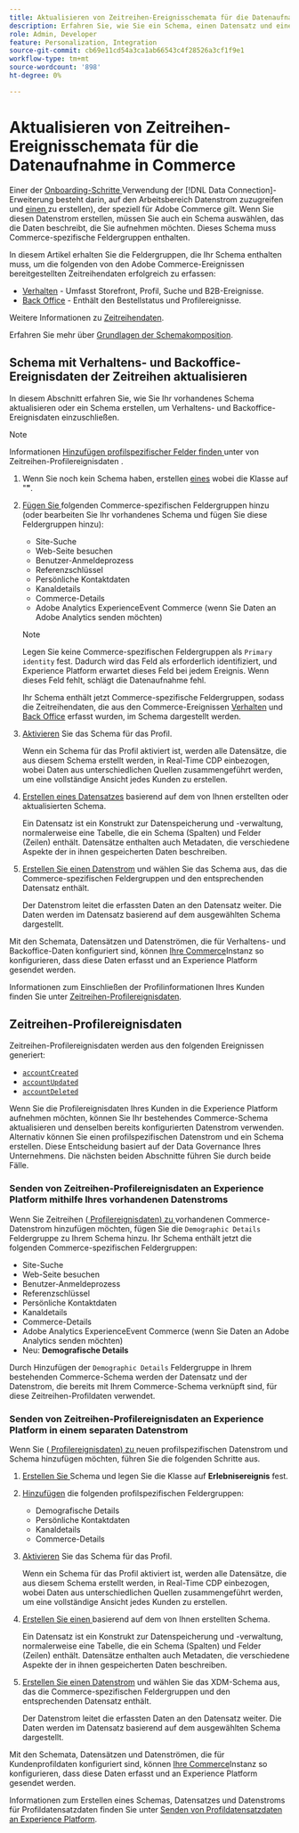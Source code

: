 ```yaml
---
title: Aktualisieren von Zeitreihen-Ereignisschemata für die Datenaufnahme in Commerce
description: Erfahren Sie, wie Sie ein Schema, einen Datensatz und einen Datenstrom erstellen, um Zeitreihen-Ereignisdaten für die Datenaufnahme in Commerce zu erfassen und zu senden.
role: Admin, Developer
feature: Personalization, Integration
source-git-commit: cb69e11cd54a3ca1ab66543c4f28526a3cf1f9e1
workflow-type: tm+mt
source-wordcount: '898'
ht-degree: 0%

---
```


# Aktualisieren von Zeitreihen-Ereignisschemata für die Datenaufnahme in Commerce

Einer der [ Onboarding-Schritte ](overview.md#onboarding-steps) Verwendung der [!DNL Data Connection]-Erweiterung besteht darin, auf den Arbeitsbereich Datenstrom zuzugreifen und [einen ](https://experienceleague.adobe.com/docs/experience-platform/datastreams/overview.html?lang=de) zu erstellen), der speziell für Adobe Commerce gilt. Wenn Sie diesen Datenstrom erstellen, müssen Sie auch ein Schema auswählen, das die Daten beschreibt, die Sie aufnehmen möchten. Dieses Schema muss Commerce-spezifische Feldergruppen enthalten.

In diesem Artikel erhalten Sie die Feldergruppen, die Ihr Schema enthalten muss, um die folgenden von den Adobe Commerce-Ereignissen bereitgestellten Zeitreihendaten erfolgreich zu erfassen:

- [Verhalten](events.md) - Umfasst Storefront, Profil, Suche und B2B-Ereignisse.
- [Back Office](events-backoffice.md) - Enthält den Bestellstatus und Profilereignisse.

Weitere Informationen zu [Zeitreihendaten](data-ingestion.md).

Erfahren Sie mehr über [Grundlagen der Schemakomposition](https://experienceleague.adobe.com/docs/experience-platform/xdm/schema/composition.html?lang=de).

## Schema mit Verhaltens- und Backoffice-Ereignisdaten der Zeitreihen aktualisieren

In diesem Abschnitt erfahren Sie, wie Sie Ihr vorhandenes Schema aktualisieren oder ein Schema erstellen, um Verhaltens- und Backoffice-Ereignisdaten einzuschließen.

>[!NOTE]
>
>Informationen [ Hinzufügen profilspezifischer Felder finden ](#time-series-profile-event-data) unter von Zeitreihen-Profilereignisdaten .

1. Wenn Sie noch kein Schema haben, erstellen [ eines](https://experienceleague.adobe.com/docs/experience-platform/xdm/ui/resources/schemas.html?lang=de#create) wobei die Klasse auf &quot;**&quot;**.

1. [Fügen Sie ](https://experienceleague.adobe.com/docs/experience-platform/xdm/ui/resources/schemas.html?lang=de#add-field-groups) folgenden Commerce-spezifischen Feldergruppen hinzu (oder bearbeiten Sie Ihr vorhandenes Schema und fügen Sie diese Feldergruppen hinzu):

   - Site-Suche
   - Web-Seite besuchen
   - Benutzer-Anmeldeprozess
   - Referenzschlüssel
   - Persönliche Kontaktdaten
   - Kanaldetails
   - Commerce-Details
   - Adobe Analytics ExperienceEvent Commerce (wenn Sie Daten an Adobe Analytics senden möchten)

   >[!NOTE]
   >
   > Legen Sie keine Commerce-spezifischen Feldergruppen als `Primary identity` fest. Dadurch wird das Feld als erforderlich identifiziert, und Experience Platform erwartet dieses Feld bei jedem Ereignis. Wenn dieses Feld fehlt, schlägt die Datenaufnahme fehl.

   Ihr Schema enthält jetzt Commerce-spezifische Feldergruppen, sodass die Zeitreihendaten, die aus den Commerce-Ereignissen [Verhalten](events.md) und [Back Office](events-backoffice.md) erfasst wurden, im Schema dargestellt werden.

1. [Aktivieren](https://experienceleague.adobe.com/docs/experience-platform/xdm/ui/resources/schemas.html?lang=de#profile) Sie das Schema für das Profil.

   Wenn ein Schema für das Profil aktiviert ist, werden alle Datensätze, die aus diesem Schema erstellt werden, in Real-Time CDP einbezogen, wobei Daten aus unterschiedlichen Quellen zusammengeführt werden, um eine vollständige Ansicht jedes Kunden zu erstellen.

1. [Erstellen eines Datensatzes](https://experienceleague.adobe.com/docs/platform-learn/implement-mobile-sdk/experience-cloud/platform.html?lang=de#create-a-dataset) basierend auf dem von Ihnen erstellten oder aktualisierten Schema.

   Ein Datensatz ist ein Konstrukt zur Datenspeicherung und -verwaltung, normalerweise eine Tabelle, die ein Schema (Spalten) und Felder (Zeilen) enthält. Datensätze enthalten auch Metadaten, die verschiedene Aspekte der in ihnen gespeicherten Daten beschreiben.

1. [Erstellen Sie einen Datenstrom](https://experienceleague.adobe.com/docs/experience-platform/datastreams/overview.html?lang=de) und wählen Sie das Schema aus, das die Commerce-spezifischen Feldergruppen und den entsprechenden Datensatz enthält.

   Der Datenstrom leitet die erfassten Daten an den Datensatz weiter. Die Daten werden im Datensatz basierend auf dem ausgewählten Schema dargestellt.

Mit den Schemata, Datensätzen und Datenströmen, die für Verhaltens- und Backoffice-Daten konfiguriert sind, können [ Ihre Commerce](connect-data.md#data-collection)Instanz so konfigurieren, dass diese Daten erfasst und an Experience Platform gesendet werden.

Informationen zum Einschließen der Profilinformationen Ihres Kunden finden Sie unter [Zeitreihen-Profilereignisdaten](#time-series-profile-event-data).

## Zeitreihen-Profilereignisdaten

Zeitreihen-Profilereignisdaten werden aus den folgenden Ereignissen generiert:

- [`accountCreated`](events-backoffice.md#accountcreated)
- [`accountUpdated`](events-backoffice.md#accountupdated)
- [`accountDeleted`](events-backoffice.md#accountdeleted)

Wenn Sie die Profilereignisdaten Ihres Kunden in die Experience Platform aufnehmen möchten, können Sie Ihr bestehendes Commerce-Schema aktualisieren und denselben bereits konfigurierten Datenstrom verwenden. Alternativ können Sie einen profilspezifischen Datenstrom und ein Schema erstellen. Diese Entscheidung basiert auf der Data Governance Ihres Unternehmens. Die nächsten beiden Abschnitte führen Sie durch beide Fälle.

### Senden von Zeitreihen-Profilereignisdaten an Experience Platform mithilfe Ihres vorhandenen Datenstroms

Wenn Sie Zeitreihen ([ Profilereignisdaten) zu ](events-backoffice.md#customer-profile-events-server-side) vorhandenen Commerce-Datenstrom hinzufügen möchten, fügen Sie die `Demographic Details` Feldergruppe zu Ihrem Schema hinzu. Ihr Schema enthält jetzt die folgenden Commerce-spezifischen Feldergruppen:

- Site-Suche
- Web-Seite besuchen
- Benutzer-Anmeldeprozess
- Referenzschlüssel
- Persönliche Kontaktdaten
- Kanaldetails
- Commerce-Details
- Adobe Analytics ExperienceEvent Commerce (wenn Sie Daten an Adobe Analytics senden möchten)
- Neu: **Demografische Details**

Durch Hinzufügen der `Demographic Details` Feldergruppe in Ihrem bestehenden Commerce-Schema werden der Datensatz und der Datenstrom, die bereits mit Ihrem Commerce-Schema verknüpft sind, für diese Zeitreihen-Profildaten verwendet.

### Senden von Zeitreihen-Profilereignisdaten an Experience Platform in einem separaten Datenstrom

Wenn Sie ([ Profilereignisdaten) zu ](events-backoffice.md#customer-profile-events-server-side) neuen profilspezifischen Datenstrom und Schema hinzufügen möchten, führen Sie die folgenden Schritte aus.

1. [Erstellen Sie ](https://experienceleague.adobe.com/docs/experience-platform/xdm/ui/resources/schemas.html?lang=de#create) Schema und legen Sie die Klasse auf **Erlebnisereignis** fest.

1. [Hinzufügen](https://experienceleague.adobe.com/docs/experience-platform/xdm/ui/resources/schemas.html?lang=de#add-field-groups) die folgenden profilspezifischen Feldergruppen:

   - Demografische Details
   - Persönliche Kontaktdaten
   - Kanaldetails
   - Commerce-Details

1. [Aktivieren](https://experienceleague.adobe.com/docs/experience-platform/xdm/ui/resources/schemas.html?lang=de#profile) Sie das Schema für das Profil.

   Wenn ein Schema für das Profil aktiviert ist, werden alle Datensätze, die aus diesem Schema erstellt werden, in Real-Time CDP einbezogen, wobei Daten aus unterschiedlichen Quellen zusammengeführt werden, um eine vollständige Ansicht jedes Kunden zu erstellen.

1. [Erstellen Sie einen ](https://experienceleague.adobe.com/docs/platform-learn/implement-mobile-sdk/experience-cloud/platform.html?lang=de#create-a-dataset) basierend auf dem von Ihnen erstellten Schema.

   Ein Datensatz ist ein Konstrukt zur Datenspeicherung und -verwaltung, normalerweise eine Tabelle, die ein Schema (Spalten) und Felder (Zeilen) enthält. Datensätze enthalten auch Metadaten, die verschiedene Aspekte der in ihnen gespeicherten Daten beschreiben.

1. [Erstellen Sie einen Datenstrom](https://experienceleague.adobe.com/docs/experience-platform/datastreams/overview.html?lang=de) und wählen Sie das XDM-Schema aus, das die Commerce-spezifischen Feldergruppen und den entsprechenden Datensatz enthält.

   Der Datenstrom leitet die erfassten Daten an den Datensatz weiter. Die Daten werden im Datensatz basierend auf dem ausgewählten Schema dargestellt.

Mit den Schemata, Datensätzen und Datenströmen, die für Kundenprofildaten konfiguriert sind, können [ Ihre Commerce](connect-data.md#data-collection)Instanz so konfigurieren, dass diese Daten erfasst und an Experience Platform gesendet werden.

Informationen zum Erstellen eines Schemas, Datensatzes und Datenstroms für Profildatensatzdaten finden Sie unter [Senden von Profildatensatzdaten an Experience Platform](profile-data.md).
